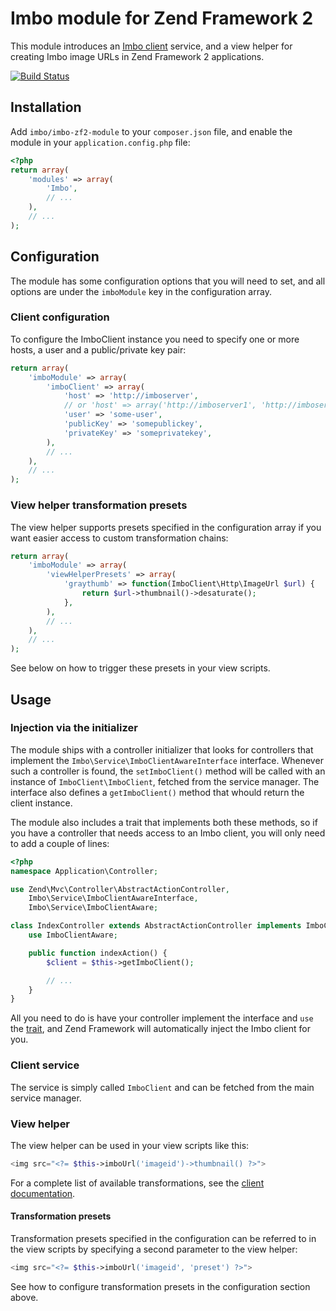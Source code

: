 # Imbo module for Zend Framework 2
This module introduces an [Imbo client](https://github.com/imbo/imboclient-php) service, and a view helper for creating Imbo image URLs in Zend Framework 2 applications.

[![Build Status](https://travis-ci.org/imbo/imbo-zf2-module.png)](https://travis-ci.org/imbo/imbo-zf2-module)

## Installation
Add `imbo/imbo-zf2-module` to your `composer.json` file, and enable the module in your `application.config.php` file:

```php
<?php
return array(
    'modules' => array(
        'Imbo',
        // ...
    ),
    // ...
);
```

## Configuration
The module has some configuration options that you will need to set, and all options are under the `imboModule` key in the configuration array.

### Client configuration
To configure the ImboClient instance you need to specify one or more hosts, a user and a public/private key pair:

```php
return array(
    'imboModule' => array(
        'imboClient' => array(
            'host' => 'http://imboserver',
            // or 'host' => array('http://imboserver1', 'http://imboserver2'),
            'user' => 'some-user',
            'publicKey' => 'somepublickey',
            'privateKey' => 'someprivatekey',
        ),
        // ...
    ),
    // ...
);
```

### View helper transformation presets
The view helper supports presets specified in the configuration array if you want easier access to custom transformation chains:

```php
return array(
    'imboModule' => array(
        'viewHelperPresets' => array(
            'graythumb' => function(ImboClient\Http\ImageUrl $url) {
                return $url->thumbnail()->desaturate();
            },
        ),
        // ...
    ),
    // ...
);
```

See below on how to trigger these presets in your view scripts.

## Usage
### Injection via the initializer
The module ships with a controller initializer that looks for controllers that implement the ``Imbo\Service\ImboClientAwareInterface`` interface. Whenever such a controller is found, the ``setImboClient()`` method will be called with an instance of ``ImboClient\ImboClient``, fetched from the service manager. The interface also defines a ``getImboClient()`` method that whould return the client instance.

The module also includes a trait that implements both these methods, so if you have a controller that needs access to an Imbo client, you will only need to add a couple of lines:

```php
<?php
namespace Application\Controller;

use Zend\Mvc\Controller\AbstractActionController,
    Imbo\Service\ImboClientAwareInterface,
    Imbo\Service\ImboClientAware;

class IndexController extends AbstractActionController implements ImboClientAwareInterface {
    use ImboClientAware;

    public function indexAction() {
        $client = $this->getImboClient();

        // ...
    }
}
```

All you need to do is have your controller implement the interface and ``use`` the [trait](http://php.net/traits), and Zend Framework will automatically inject the Imbo client for you.

### Client service
The service is simply called `ImboClient` and can be fetched from the main service manager.

### View helper
The view helper can be used in your view scripts like this:

```php
<img src="<?= $this->imboUrl('imageid')->thumbnail() ?>">
```

For a complete list of available transformations, see the [client documentation](http://imboclient-php.readthedocs.org/).

#### Transformation presets
Transformation presets specified in the configuration can be referred to in the view scripts by specifying a second parameter to the view helper:

```php
<img src="<?= $this->imboUrl('imageid', 'preset') ?>">
```

See how to configure transformation presets in the configuration section above.
